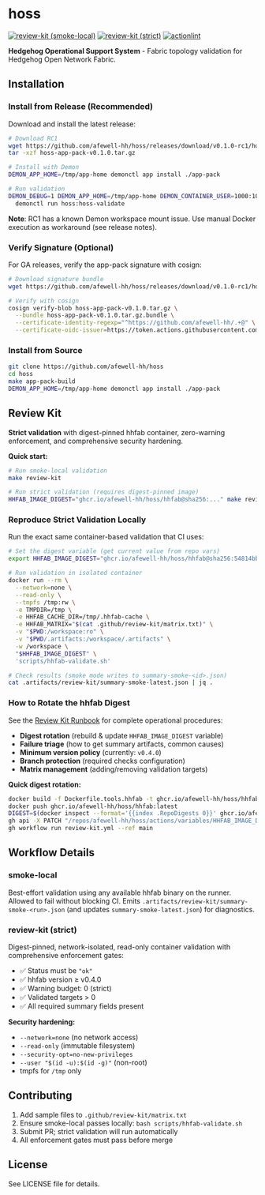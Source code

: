 # hoss

[![review-kit (smoke-local)](https://github.com/afewell-hh/hoss/actions/workflows/review-kit.yml/badge.svg?job=smoke-local)](https://github.com/afewell-hh/hoss/actions/workflows/review-kit.yml)
[![review-kit (strict)](https://github.com/afewell-hh/hoss/actions/workflows/review-kit.yml/badge.svg?job=review-kit%20%28strict%29)](https://github.com/afewell-hh/hoss/actions/workflows/review-kit.yml)
[![actionlint](https://github.com/afewell-hh/hoss/actions/workflows/actionlint.yml/badge.svg)](https://github.com/afewell-hh/hoss/actions/workflows/actionlint.yml)

**Hedgehog Operational Support System** - Fabric topology validation for Hedgehog Open Network Fabric.

## Installation

### Install from Release (Recommended)

Download and install the latest release:

```bash
# Download RC1
wget https://github.com/afewell-hh/hoss/releases/download/v0.1.0-rc1/hoss-app-pack-v0.1.0.tar.gz
tar -xzf hoss-app-pack-v0.1.0.tar.gz

# Install with Demon
DEMON_APP_HOME=/tmp/app-home demonctl app install ./app-pack

# Run validation
DEMON_DEBUG=1 DEMON_APP_HOME=/tmp/app-home DEMON_CONTAINER_USER=1000:1000 \
  demonctl run hoss:hoss-validate
```

**Note**: RC1 has a known Demon workspace mount issue. Use manual Docker execution as workaround (see release notes).

### Verify Signature (Optional)

For GA releases, verify the app-pack signature with cosign:

```bash
# Download signature bundle
wget https://github.com/afewell-hh/hoss/releases/download/v0.1.0-rc1/hoss-app-pack-v0.1.0.tar.gz.bundle

# Verify with cosign
cosign verify-blob hoss-app-pack-v0.1.0.tar.gz \
  --bundle hoss-app-pack-v0.1.0.tar.gz.bundle \
  --certificate-identity-regexp="^https://github.com/afewell-hh/.+@" \
  --certificate-oidc-issuer=https://token.actions.githubusercontent.com
```

### Install from Source

```bash
git clone https://github.com/afewell-hh/hoss
cd hoss
make app-pack-build
DEMON_APP_HOME=/tmp/app-home demonctl app install ./app-pack
```

## Review Kit

**Strict validation** with digest-pinned hhfab container, zero-warning enforcement, and comprehensive security hardening.

**Quick start:**
```bash
# Run smoke-local validation
make review-kit

# Run strict validation (requires digest-pinned image)
HHFAB_IMAGE_DIGEST="ghcr.io/afewell-hh/hoss/hhfab@sha256:..." make review-kit-strict
```

### Reproduce Strict Validation Locally

Run the exact same container-based validation that CI uses:

```bash
# Set the digest variable (get current value from repo vars)
export HHFAB_IMAGE_DIGEST="ghcr.io/afewell-hh/hoss/hhfab@sha256:54814bbf4e8459cfb35c7cf8872546f0d5d54da9fc317ffb53eab0e137b21d7b"

# Run validation in isolated container
docker run --rm \
  --network=none \
  --read-only \
  --tmpfs /tmp:rw \
  -e TMPDIR=/tmp \
  -e HHFAB_CACHE_DIR=/tmp/.hhfab-cache \
  -e HHFAB_MATRIX="$(cat .github/review-kit/matrix.txt)" \
  -v "$PWD:/workspace:ro" \
  -v "$PWD/.artifacts:/workspace/.artifacts" \
  -w /workspace \
  "$HHFAB_IMAGE_DIGEST" \
  'scripts/hhfab-validate.sh'

# Check results (smoke mode writes to summary-smoke-<id>.json)
cat .artifacts/review-kit/summary-smoke-latest.json | jq .
```

### How to Rotate the hhfab Digest

See the [Review Kit Runbook](docs/runbooks/review-kit.md) for complete operational procedures:

- **Digest rotation** (rebuild & update `HHFAB_IMAGE_DIGEST` variable)
- **Failure triage** (how to get summary artifacts, common causes)
- **Minimum version policy** (currently: `v0.4.0`)
- **Branch protection** (required checks configuration)
- **Matrix management** (adding/removing validation targets)

**Quick digest rotation:**
```bash
docker build -f Dockerfile.tools.hhfab -t ghcr.io/afewell-hh/hoss/hhfab:latest .
docker push ghcr.io/afewell-hh/hoss/hhfab:latest
DIGEST=$(docker inspect --format='{{index .RepoDigests 0}}' ghcr.io/afewell-hh/hoss/hhfab:latest)
gh api -X PATCH "/repos/afewell-hh/hoss/actions/variables/HHFAB_IMAGE_DIGEST" -f value="$DIGEST"
gh workflow run review-kit.yml --ref main
```

## Workflow Details

### smoke-local
Best-effort validation using any available hhfab binary on the runner. Allowed to fail without blocking CI. Emits `.artifacts/review-kit/summary-smoke-<run>.json` (and updates `summary-smoke-latest.json`) for diagnostics.

### review-kit (strict)
Digest-pinned, network-isolated, read-only container validation with comprehensive enforcement gates:
- ✅ Status must be `"ok"`
- ✅ hhfab version ≥ v0.4.0
- ✅ Warning budget: 0 (strict)
- ✅ Validated targets > 0
- ✅ All required summary fields present

**Security hardening:**
- `--network=none` (no network access)
- `--read-only` (immutable filesystem)
- `--security-opt=no-new-privileges`
- `--user "$(id -u):$(id -g)"` (non-root)
- tmpfs for `/tmp` only

## Contributing

1. Add sample files to `.github/review-kit/matrix.txt`
2. Ensure smoke-local passes locally: `bash scripts/hhfab-validate.sh`
3. Submit PR; strict validation will run automatically
4. All enforcement gates must pass before merge

## License

See LICENSE file for details.
